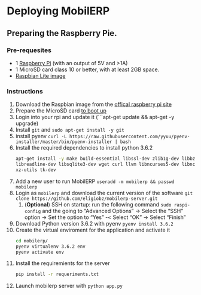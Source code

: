 # Deploying MobilERP

## Preparing the Raspberry Pie.

### Pre-requesites

* 1 [Raspberry Pi][3] (with an output of 5V and >1A)
* 1 MicroSD card class 10 or better, with at least 2GB space.
* [Raspbian Lite image][1]

### Instructions

1. Download the Raspbian image from the [offical raspberry pi site][1]
1. Prepare the MicroSD card [to boot up][2]
1. Login into your rpi and update it (```apt-get update && apt-get -y upgrade)
1. Install ```git``` and ```sudo apt-get install -y git```
1. install pyenv ```curl -L https://raw.githubusercontent.com/yyuu/pyenv-installer/master/bin/pyenv-installer | bash``` 
1. Install the required dependencies to install python 3.6.2 
	```bash
	apt-get install -y make build-essential libssl-dev zlib1g-dev libbz2-dev \
	libreadline-dev libsqlite3-dev wget curl llvm libncurses5-dev libncursesw5-dev \
	xz-utils tk-dev
	```
1. Add a new user to run MobilERP ```useradd -m mobilerp && passwd mobilerp```
1. Login as ```mobilerp``` and download the current version of the software ```git clone https://github.com/eligiobz/mobilerp-server.git```
	1. (**Optional**) SSH on startup: run the following command ```sudo raspi-config``` and the going to “Advanced Options” -> Select the “SSH” option -> Set the option to “Yes” -< Select “OK” -> Select “Finish”
1. Download Python version 3.6.2 with pyenv ```pyenv install 3.6.2```
1. Create the virtual enviroment for the application and activate it
	```bash
	cd mobilerp/
	pyenv virtualenv 3.6.2 env
	pyenv activate env
	```
1. Install the requiremients for the server
	```bash
	pip install -r requeriments.txt
	```
1. Launch mobilerp server with ```python app.py```

[1]: https://www.raspberrypi.org/downloads/raspbian/
[2]: https://www.raspberrypi.org/documentation/installation/installing-images/README.md
[3]: https://www.raspberrypi.org